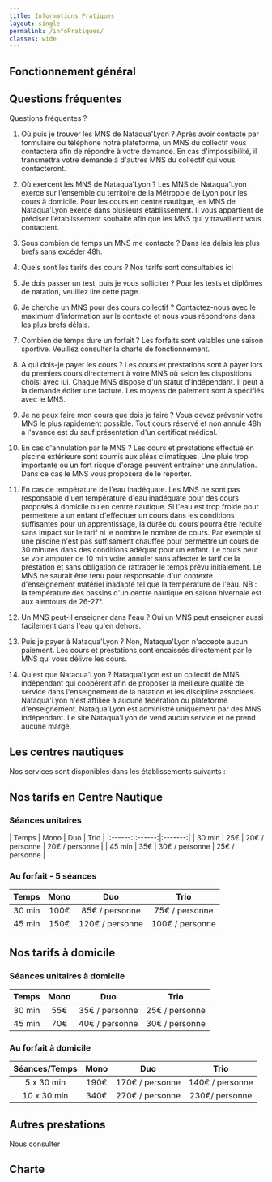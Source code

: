 ```yaml
---
title: Informations Pratiques
layout: single
permalink: /infoPratiques/
classes: wide
---
```

## Fonctionnement général



## Questions fréquentes
Questions fréquentes ?

1. Où puis je trouver les MNS de Nataqua'Lyon ? 
Après avoir contacté par formulaire ou téléphone notre plateforme, un MNS du collectif vous contactera afin de répondre à votre demande. En cas d'impossibilité, il transmettra votre demande à d'autres MNS du collectif qui vous contacteront.

2. Où exercent les MNS de Nataqua'Lyon ?
Les MNS de Nataqua'Lyon exerce sur l'ensemble du territoire de la Métropole de Lyon pour les cours à domicile.
Pour les cours en centre nautique, les MNS de Nataqua'Lyon exerce dans plusieurs établissement. Il vous appartient de préciser l'établissement souhaité afin que les MNS qui y travaillent vous contactent.

3. Sous combien de temps un MNS me contacte ?
Dans les délais les plus brefs sans excéder 48h.

4. Quels sont les tarifs des cours ?
Nos tarifs sont consultables ici

5. Je dois passer un test, puis je vous solliciter ?
Pour les tests et diplômes de natation, veuillez lire cette page.

6. Je cherche un MNS pour des cours collectif ?
Contactez-nous avec le maximum d'information sur le contexte et nous vous répondrons dans les plus brefs délais.

7. Combien de temps dure un forfait ?
Les forfaits sont valables une saison sportive. Veuillez consulter la charte de fonctionnement.

8. A qui dois-je payer les cours ?
Les cours et prestations sont à payer lors du premiers cours directement à votre MNS où selon les dispositions choisi avec lui. Chaque MNS dispose d'un statut d'indépendant. Il peut à la demande éditer une facture. Les moyens de paiement sont à spécifiés avec le MNS.

9. Je ne peux faire mon cours que dois je faire ?
Vous devez prévenir votre MNS le plus rapidement possible. Tout cours réservé et non annulé 48h à l'avance est du sauf présentation d'un certificat médical.

10. En cas d'annulation par le MNS ?
Les cours et prestations effectué en piscine extérieure sont soumis aux aléas climatiques. Une pluie trop importante ou un fort risque d'orage peuvent entrainer une annulation. Dans ce cas le MNS vous proposera de le reporter.

11. En cas de température de l'eau inadéquate.
Les MNS ne sont pas responsable d'uen température d'eau inadéquate pour des cours proposés à domicile ou en centre nautique. Si l'eau est trop froide pour permettere à un enfant d'effectuer un cours dans les conditions suffisantes pour un apprentissage, la durée du cours pourra être réduite sans impact sur le tarif ni le nombre le nombre de cours. Par exemple si une piscine n'est pas suffisament chauffée pour permettre un cours de 30 minutes dans des conditions adéquat pour un enfant. Le cours peut se voir amputer de 10 min voire annuler sans affecter le tarif de la prestation et sans obligation de rattraper le temps prévu initialement. Le MNS ne saurait être tenu pour responsable d'un contexte d'enseignement matériel inadapté tel que la température de l'eau. NB : la température des bassins d'un centre nautique en saison hivernale est aux alentours de 26-27°. 

12. Un MNS peut-il enseigner dans l'eau ?
Oui un MNS peut enseigner aussi facilement dans l'eau qu'en dehors.

13. Puis je payer à Nataqua'Lyon ?
Non, Nataqua'Lyon n'accepte aucun paiement. Les cours et prestations sont encaissés directement par le MNS qui vous délivre les cours.


14. Qu'est que Nataqua'Lyon ?
Nataqua'Lyon est un collectif de MNS indépendant qui coopérent afin de proposer la meilleure qualité de service dans l'enseignement de la natation et les discipline associées. Nataqua'Lyon n'est affiliée à aucune fédération ou plateforme d'enseignement. Nataqua'Lyon est administré uniquement par des MNS indépendant. Le site Nataqua'Lyon de vend aucun service et ne prend aucune marge.



<a name="centreNautique"></a>

## Les centres nautiques
Nos services sont disponibles dans les établissements suivants :




<a name="tarifs"></a>

## Nos tarifs en **Centre Nautique**

### Séances unitaires

| Temps | Mono | Duo | Trio | 
|:------:|:------:|:-------:|
| 30 min | 25€ | 20€ / personne | 20€ / personne |
| 45 min | 35€ | 30€ / personne | 25€ / personne |

### Au forfait - 5 séances

| Temps | Mono | Duo | Trio |
|:------:|:------:|:------:|:------:|
| 30 min | 100€ | 85€ / personne | 75€ / personne |
| 45 min | 150€ | 120€ / personne | 100€ / personne |


## Nos tarifs **à domicile**

### Séances unitaires à domicile

| Temps | Mono | Duo | Trio |
|:------:|:------:|:------:|:------:|
| 30 min | 55€ | 35€ / personne | 25€ / personne |
| 45 min | 70€ | 40€ / personne | 30€ / personne |

### Au forfait à domicile

| Séances/Temps | Mono | Duo | Trio |
|:------:|:------:|:------:|:------:|
| 5 x 30 min | 190€ | 170€ / personne | 140€ / personne |
| 10 x 30 min | 340€ | 270€ / personne | 230€/ personne |


## Autres prestations
Nous consulter


## Charte
